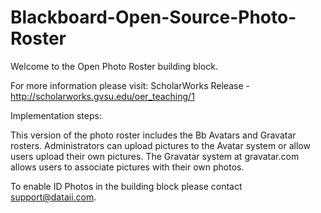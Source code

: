 # Blackboard-Open-Source-Photo-Roster

Welcome to the Open Photo Roster building block.

For more information please visit: ScholarWorks Release - http://scholarworks.gvsu.edu/oer_teaching/1

 Implementation steps:

This version of the photo roster includes the Bb Avatars and Gravatar rosters.  Administrators can upload pictures to the Avatar system or allow users upload their own pictures.  The Gravatar system at gravatar.com allows users to associate pictures with their own photos.

To enable ID Photos in the building block please contact support@dataii.com.




